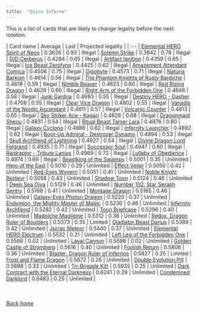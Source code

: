 ```yaml
---
title:  "Disco Inferno"
---
```


This is a list of cards that are likely to change legality before the next rotation.

| Card name | Average | Last | Projected legality |
| :-- |
[Elemental HERO Spirit of Neos](https://db.ygoprodeck.com/card/?search=Elemental%20HERO%20Spirit%20of%20Neos) | 0.3626 | 0.93 | Illegal |
[Solemn Strike](https://db.ygoprodeck.com/card/?search=Solemn%20Strike) | 0.3842 | 0.78 | Illegal |
[D/D Cerberus](https://db.ygoprodeck.com/card/?search=D/D%20Cerberus) | 0.4284 | 0.65 | Illegal |
[Artifact Ignition](https://db.ygoprodeck.com/card/?search=Artifact%20Ignition) | 0.4359 | 0.65 | Illegal |
[Ice Beast Zerofyne](https://db.ygoprodeck.com/card/?search=Ice%20Beast%20Zerofyne) | 0.4425 | 0.62 | Illegal |
[Amazement Attendant Comica](https://db.ygoprodeck.com/card/?search=Amazement%20Attendant%20Comica) | 0.4506 | 0.75 | Illegal |
[Gigobyte](https://db.ygoprodeck.com/card/?search=Gigobyte) | 0.4573 | 0.71 | Illegal |
[Naturia Barkion](https://db.ygoprodeck.com/card/?search=Naturia%20Barkion) | 0.4614 | 0.56 | Illegal |
[The Phantom Knights of Rusty Bardiche](https://db.ygoprodeck.com/card/?search=The%20Phantom%20Knights%20of%20Rusty%20Bardiche) | 0.4618 | 0.59 | Illegal |
[Nimble Beaver](https://db.ygoprodeck.com/card/?search=Nimble%20Beaver) | 0.4623 | 0.60 | Illegal |
[Red Rising Dragon](https://db.ygoprodeck.com/card/?search=Red%20Rising%20Dragon) | 0.4628 | 0.60 | Illegal |
[Right Arm of the Forbidden One](https://db.ygoprodeck.com/card/?search=Right%20Arm%20of%20the%20Forbidden%20One) | 0.4646 | 0.58 | Illegal |
[Junk Gardna](https://db.ygoprodeck.com/card/?search=Junk%20Gardna) | 0.4683 | 0.55 | Illegal |
[Destiny HERO - Dasher](https://db.ygoprodeck.com/card/?search=Destiny%20HERO%20-%20Dasher) | 0.4708 | 0.55 | Illegal |
[Clear Vice Dragon](https://db.ygoprodeck.com/card/?search=Clear%20Vice%20Dragon) | 0.4802 | 0.55 | Illegal |
[Vanadis of the Nordic Ascendant](https://db.ygoprodeck.com/card/?search=Vanadis%20of%20the%20Nordic%20Ascendant) | 0.4811 | 0.57 | Illegal |
[Volcanic Counter](https://db.ygoprodeck.com/card/?search=Volcanic%20Counter) | 0.4813 | 0.65 | Illegal |
[Sky Striker Ace - Kagari](https://db.ygoprodeck.com/card/?search=Sky%20Striker%20Ace%20-%20Kagari) | 0.4826 | 0.68 | Illegal |
[Dragonmaid Sheou](https://db.ygoprodeck.com/card/?search=Dragonmaid%20Sheou) | 0.4831 | 0.54 | Illegal |
[Ritual Beast Tamer Lara](https://db.ygoprodeck.com/card/?search=Ritual%20Beast%20Tamer%20Lara) | 0.4876 | 0.60 | Illegal |
[Galaxy Cyclone](https://db.ygoprodeck.com/card/?search=Galaxy%20Cyclone) | 0.4888 | 0.62 | Illegal |
[Infernity Launcher](https://db.ygoprodeck.com/card/?search=Infernity%20Launcher) | 0.4892 | 0.62 | Illegal |
[Boot-Up Admiral - Destroyer Dynamo](https://db.ygoprodeck.com/card/?search=Boot-Up%20Admiral%20-%20Destroyer%20Dynamo) | 0.4894 | 0.53 | Illegal |
[Skull Archfiend of Lightning](https://db.ygoprodeck.com/card/?search=Skull%20Archfiend%20of%20Lightning) | 0.4927 | 0.54 | Illegal |
[Divine Dragon Lord Felgrand](https://db.ygoprodeck.com/card/?search=Divine%20Dragon%20Lord%20Felgrand) | 0.4935 | 0.71 | Illegal |
[Successor Soul](https://db.ygoprodeck.com/card/?search=Successor%20Soul) | 0.4947 | 0.60 | Illegal |
[Raidraptor - Tribute Lanius](https://db.ygoprodeck.com/card/?search=Raidraptor%20-%20Tribute%20Lanius) | 0.4969 | 0.72 | Illegal |
[Lullaby of Obedience](https://db.ygoprodeck.com/card/?search=Lullaby%20of%20Obedience) | 0.4974 | 0.69 | Illegal |
[Beastking of the Swamps](https://db.ygoprodeck.com/card/?search=Beastking%20of%20the%20Swamps) | 0.5001 | 0.35 | Unlimited |
[Hero of the East](https://db.ygoprodeck.com/card/?search=Hero%20of%20the%20East) | 0.5010 | 0.29 | Unlimited |
[Effect Veiler](https://db.ygoprodeck.com/card/?search=Effect%20Veiler) | 0.5050 | 0.42 | Unlimited |
[Red-Eyes Wyvern](https://db.ygoprodeck.com/card/?search=Red-Eyes%20Wyvern) | 0.5051 | 0.41 | Unlimited |
[Noble Knight Bedwyr](https://db.ygoprodeck.com/card/?search=Noble%20Knight%20Bedwyr) | 0.5058 | 0.43 | Unlimited |
[Shadow Toon](https://db.ygoprodeck.com/card/?search=Shadow%20Toon) | 0.5124 | 0.46 | Unlimited |
[Deep Sea Diva](https://db.ygoprodeck.com/card/?search=Deep%20Sea%20Diva) | 0.5129 | 0.46 | Unlimited |
[Number 102: Star Seraph Sentry](https://db.ygoprodeck.com/card/?search=Number%20102:%20Star%20Seraph%20Sentry) | 0.5168 | 0.41 | Unlimited |
[Montage Dragon](https://db.ygoprodeck.com/card/?search=Montage%20Dragon) | 0.5185 | 0.46 | Unlimited |
[Galaxy-Eyes Photon Dragon](https://db.ygoprodeck.com/card/?search=Galaxy-Eyes%20Photon%20Dragon) | 0.5220 | 0.37 | Unlimited |
[Endymion, the Mighty Master of Magic](https://db.ygoprodeck.com/card/?search=Endymion,%20the%20Mighty%20Master%20of%20Magic) | 0.5230 | 0.46 | Unlimited |
[Infernity Archfiend](https://db.ygoprodeck.com/card/?search=Infernity%20Archfiend) | 0.5282 | 0.42 | Unlimited |
[Toon Briefcase](https://db.ygoprodeck.com/card/?search=Toon%20Briefcase) | 0.5296 | 0.40 | Unlimited |
[Madolche Magileine](https://db.ygoprodeck.com/card/?search=Madolche%20Magileine) | 0.5312 | 0.38 | Unlimited |
[Redox, Dragon Ruler of Boulders](https://db.ygoprodeck.com/card/?search=Redox,%20Dragon%20Ruler%20of%20Boulders) | 0.5373 | 0.35 | Limited |
[Gladiator Beast Darius](https://db.ygoprodeck.com/card/?search=Gladiator%20Beast%20Darius) | 0.5389 | 0.42 | Unlimited |
[Jurrac Meteor](https://db.ygoprodeck.com/card/?search=Jurrac%20Meteor) | 0.5440 | 0.37 | Unlimited |
[Elemental HERO Electrum](https://db.ygoprodeck.com/card/?search=Elemental%20HERO%20Electrum) | 0.5532 | 0.21 | Unlimited |
[Left Leg of the Forbidden One](https://db.ygoprodeck.com/card/?search=Left%20Leg%20of%20the%20Forbidden%20One) | 0.5566 | 0.02 | Unlimited |
[Laval Cannon](https://db.ygoprodeck.com/card/?search=Laval%20Cannon) | 0.5598 | 0.02 | Unlimited |
[Golden Castle of Stromberg](https://db.ygoprodeck.com/card/?search=Golden%20Castle%20of%20Stromberg) | 0.5616 | 0.40 | Unlimited |
[Foolish Return](https://db.ygoprodeck.com/card/?search=Foolish%20Return) | 0.5806 | 0.36 | Unlimited |
[Blaster, Dragon Ruler of Infernos](https://db.ygoprodeck.com/card/?search=Blaster,%20Dragon%20Ruler%20of%20Infernos) | 0.5827 | 0.25 | Limited |
[Frost and Flame Dragon](https://db.ygoprodeck.com/card/?search=Frost%20and%20Flame%20Dragon) | 0.5872 | 0.26 | Unlimited |
[Double Evolution Pill](https://db.ygoprodeck.com/card/?search=Double%20Evolution%20Pill) | 0.5898 | 0.33 | Unlimited |
[Tri-Brigade Kitt](https://db.ygoprodeck.com/card/?search=Tri-Brigade%20Kitt) | 0.5935 | 0.25 | Unlimited |
[Dark Contract with the Eternal Darkness](https://db.ygoprodeck.com/card/?search=Dark%20Contract%20with%20the%20Eternal%20Darkness) | 0.6241 | 0.29 | Unlimited |
[Condemned Darklord](https://db.ygoprodeck.com/card/?search=Condemned%20Darklord) | 0.6483 | 0.25 | Unlimited |

<br>

###### [Back home](index)